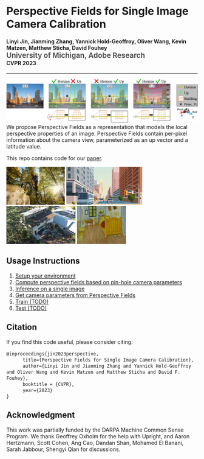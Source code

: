 Perspective Fields for Single Image Camera Calibration
================================================================

<h4>
Linyi Jin, Jianming Zhang, Yannick Hold-Geoffroy, Oliver Wang, Kevin Matzen, Matthew Sticha, David Fouhey
</br>
<span style="font-size: 14pt; color: #555555">
University of Michigan, Adobe Research
</span>
</br>
CVPR 2023
</h4>
<hr>

![alt text](assets/teaser-field.jpg)
We propose Perspective Fields as a representation that models the local perspective properties of an image. Perspective Fields contain per-pixel information about the camera view, parameterized as an up vector and a latitude value.

This repo contains code for our [paper][0]. 


<img height="100" alt="swiping-1" src="assets/swiping-1.gif"> <img height="100" alt="swiping-2" src="assets/swiping-2.gif"> <img height="100" alt="swiping-3" src="assets/swiping-3.gif"> <img height="100" alt="swiping-4" src="assets/swiping-4.gif">



Usage Instructions
------------------

1. [Setup your environment][1]
2. [Compute perspective fields based on pin-hole camera parameters][2]
3. [Inference on a single image][3]
4. [Get camera parameters from Perspective Fields][4]
5. [Train (TODO)][5]
6. [Test (TODO)][6]

[0]: https://arxiv.org/abs/2212.03239
[1]: ./docs/environment.md
[2]: ./jupyter-notebooks/camera2perspective.ipynb
[3]: ./jupyter-notebooks/predict_perspective_fields.ipynb
[4]: ./jupyter-notebooks/perspective_paramnet.ipynb
[5]: README.md
[6]: README.md


Citation
--------
If you find this code useful, please consider citing:

```text
@inproceedings{jin2023perspective,
      title={Perspective Fields for Single Image Camera Calibration}, 
      author={Linyi Jin and Jianming Zhang and Yannick Hold-Geoffroy and Oliver Wang and Kevin Matzen and Matthew Sticha and David F. Fouhey},
      booktitle = {CVPR},
      year={2023}
}
```

Acknowledgment
--------------
This work was partially funded by the DARPA Machine Common Sense Program.
We thank Geoffrey Oxholm for the help with
Upright, and Aaron Hertzmann, Scott Cohen, 
Ang Cao, Dandan Shan, Mohamed El Banani, Sarah Jabbour, Shengyi Qian for discussions. 
